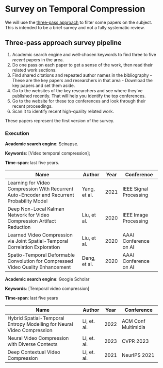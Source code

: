 # Survey on Temporal Compression

We will use the [three-pass approach](three-pass-approach) to filter some papers on the subject. This is intended to be a brief survey and not a fully systematic review.

## Three-pass approach survey pipeline

1. Academic search engine and well-chosen keywords to find three to five _recent_ papers in the area.
2. Do one pass on each paper to get a sense of the work, then read their related work sections.
3. Find shared citations and repeated author names in the bibliography - These are the key papers and researchers in that area - Download the key papers and set them aside.
4. Go to the websites of the key researchers and see where they've published recently. That will help you identify the top conferences.
5. Go to the website for these top conferences and look through their recent proceedings.
6. Scan it to identify recent high-quality related work.

These papers represent the first version of the survey.

### Execution

**Academic search engine**: Scinapse.

**Keywords**: \[Video temporal compression];

**Time-span**: last five years.

| Name                                                                                                                           | Author       | Year | Conference             |
| ------------------------------------------------------------------------------------------------------------------------------ | ------------ | ---- | ---------------------- |
| Learning for Video Compression With Recurrent Auto-Encoder and Recurrent Probability Model | Yang, et al. | 2021 | IEEE Signal Processing |
| Deep Non-Local Kalman Network for Video Compression Artifact Reduction                                                         | Liu, et al.  | 2020 | IEEE Image Processing                       |
| Learned Video Compression via Joint Spatial-Temporal Correlation Exploration                                                   | Liu, et al.  | 2020 | AAAI Conference on AI  |
| Spatio-Temporal Deformable Convolution for Compressed Video Quality Enhancement                                                | Deng, et al. | 2020 | AAAI Conference on AI  |

**Academic search engine**: Google Scholar

**Keywords**: \[Temporal video compression]

**Time-span**: last five years

| Name                                                                   | Author      | Year | Conference          |
| ---------------------------------------------------------------------- | ----------- | ---- | ------------------- |
| Hybrid Spatial-Temporal Entropy Modelling for Neural Video Compression | Li, et. al. | 2022 | ACM Conf Multimidia |
| Neural Video Compression with Diverse Contexts                         | Li, et. al. | 2023 | CVPR 2023           |
| Deep Contextual Video Compression                                      | Li, et. al. | 2021 | NeurIPS 2021                    |

